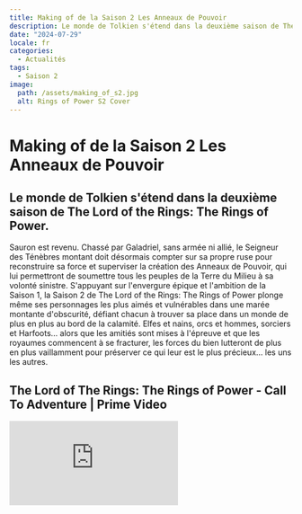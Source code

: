 ```yaml
---
title: Making of de la Saison 2 Les Anneaux de Pouvoir
description: Le monde de Tolkien s'étend dans la deuxième saison de The Lord of the Rings The Rings of Power.
date: "2024-07-29"
locale: fr
categories:
  - Actualités
tags:
  - Saison 2
image:
  path: /assets/making_of_s2.jpg
  alt: Rings of Power S2 Cover
---
```


# Making of de la Saison 2 Les Anneaux de Pouvoir

## Le monde de Tolkien s'étend dans la deuxième saison de The Lord of the Rings: The Rings of Power.

Sauron est revenu. Chassé par Galadriel, sans armée ni allié, le Seigneur des Ténèbres montant doit désormais compter sur sa propre ruse pour reconstruire sa force et superviser la création des Anneaux de Pouvoir, qui lui permettront de soumettre tous les peuples de la Terre du Milieu à sa volonté sinistre. S'appuyant sur l'envergure épique et l'ambition de la Saison 1, la Saison 2 de The Lord of the Rings: The Rings of Power plonge même ses personnages les plus aimés et vulnérables dans une marée montante d'obscurité, défiant chacun à trouver sa place dans un monde de plus en plus au bord de la calamité. Elfes et nains, orcs et hommes, sorciers et Harfoots… alors que les amitiés sont mises à l'épreuve et que les royaumes commencent à se fracturer, les forces du bien lutteront de plus en plus vaillamment pour préserver ce qui leur est le plus précieux… les uns les autres.

## The Lord of The Rings: The Rings of Power - Call To Adventure | Prime Video

<iframe
  title="The Lord of The Rings: The Rings of Power - Call To Adventure | Prime Video"
  class="w-full aspect-video animate-fade-up"
  src="https://www.youtube.com/embed/MJHNc8Ht7QE"
  frameborder="0"
  allow="accelerometer; autoplay; encrypted-media; gyroscope; picture-in-picture"
  allowfullscreen
/>

## The Lord of The Rings: The Rings of Power - Forging The Rings | Prime Video

<iframe
  title="The Lord of The Rings: The Rings of Power - Forging The Rings | Prime Video"
  class="w-full aspect-video animate-fade-up"
  src="https://www.youtube.com/embed/7WYJKfMHX7s"
  frameborder="0"
  allow="accelerometer; autoplay; encrypted-media; gyroscope; picture-in-picture"
  allowfullscreen
/>
